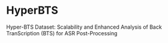 # HyperBTS
Hyper-BTS Dataset: Scalability and Enhanced Analysis of Back TranScription (BTS) for ASR Post-Processing
